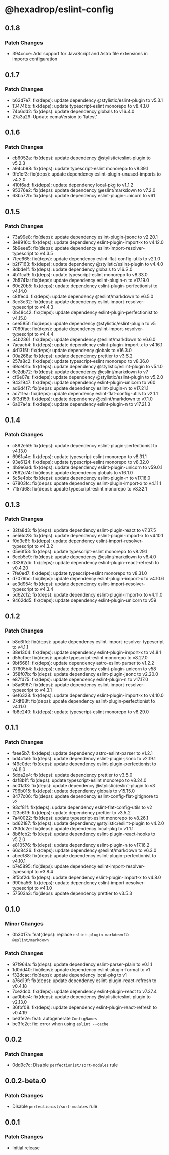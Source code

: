 # @hexadrop/eslint-config

## 0.1.8

### Patch Changes

- 394ccce: Add support for JavaScript and Astro file extensions in imports configuration

## 0.1.7

### Patch Changes

- b63d7e7: fix(deps): update dependency @stylistic/eslint-plugin to v5.3.1
- 134746b: fix(deps): update typescript-eslint monorepo to v8.43.0
- 74b6dd2: fix(deps): update dependency globals to v16.4.0
- 27a3a29: Update ecmaVersion to 'latest'

## 0.1.6

### Patch Changes

- cb6052a: fix(deps): update dependency @stylistic/eslint-plugin to v5.2.3
- a94cb98: fix(deps): update typescript-eslint monorepo to v8.39.1
- 9fc1cf3: fix(deps): update dependency eslint-plugin-unused-imports to v4.2.0
- 410f6ad: fix(deps): update dependency local-pkg to v1.1.2
- 95376e2: fix(deps): update dependency @eslint/markdown to v7.2.0
- 63ba72b: fix(deps): update dependency eslint-plugin-unicorn to v61

## 0.1.5

### Patch Changes

- 73a99e8: fix(deps): update dependency eslint-plugin-jsonc to v2.20.1
- 3e8916c: fix(deps): update dependency eslint-plugin-import-x to v4.12.0
- 5b9eee5: fix(deps): update dependency eslint-import-resolver-typescript to v4.3.5
- 7fee665: fix(deps): update dependency eslint-flat-config-utils to v2.1.0
- b2f7163: fix(deps): update dependency @stylistic/eslint-plugin to v4.4.0
- 8dbde1f: fix(deps): update dependency globals to v16.2.0
- 4b11ca9: fix(deps): update typescript-eslint monorepo to v8.33.0
- 2b5741a: fix(deps): update dependency eslint-plugin-n to v17.19.0
- 60c20b5: fix(deps): update dependency eslint-plugin-perfectionist to v4.14.0
- c8ffecd: fix(deps): update dependency @eslint/markdown to v6.5.0
- 3cc3e32: fix(deps): update dependency eslint-import-resolver-typescript to v4.4.3
- 0b48c42: fix(deps): update dependency eslint-plugin-perfectionist to v4.15.0
- cee585f: fix(deps): update dependency @stylistic/eslint-plugin to v5
- 7069fae: fix(deps): update dependency eslint-import-resolver-typescript to v4.4.4
- 54b2361: fix(deps): update dependency @eslint/markdown to v6.6.0
- 7aeacb4: fix(deps): update dependency eslint-plugin-import-x to v4.16.1
- 4d1315f: fix(deps): update dependency globals to v16.3.0
- 00a268a: fix(deps): update dependency prettier to v3.6.2
- 257a8c2: fix(deps): update typescript-eslint monorepo to v8.36.0
- 69ce01b: fix(deps): update dependency @stylistic/eslint-plugin to v5.1.0
- 6c2db72: fix(deps): update dependency @eslint/markdown to v7
- cf6e07e: fix(deps): update dependency @stylistic/eslint-plugin to v5.2.0
- 9431947: fix(deps): update dependency eslint-plugin-unicorn to v60
- ad6d4f7: fix(deps): update dependency eslint-plugin-n to v17.21.1
- ac711ea: fix(deps): update dependency eslint-flat-config-utils to v2.1.1
- 8f3d159: fix(deps): update dependency @eslint/markdown to v7.1.0
- 6a07a4a: fix(deps): update dependency eslint-plugin-n to v17.21.3

## 0.1.4

### Patch Changes

- c892e59: fix(deps): update dependency eslint-plugin-perfectionist to v4.13.0
- 6961a4e: fix(deps): update typescript-eslint monorepo to v8.31.1
- 93e6124: fix(deps): update typescript-eslint monorepo to v8.32.0
- 4b9e6ad: fix(deps): update dependency eslint-plugin-unicorn to v59.0.1
- 7662d74: fix(deps): update dependency globals to v16.1.0
- 5c5e4bb: fix(deps): update dependency eslint-plugin-n to v17.18.0
- 67803fc: fix(deps): update dependency eslint-plugin-import-x to v4.11.1
- 7157d68: fix(deps): update typescript-eslint monorepo to v8.32.1

## 0.1.3

### Patch Changes

- 32fa8d3: fix(deps): update dependency eslint-plugin-react to v7.37.5
- 5e56d28: fix(deps): update dependency eslint-plugin-import-x to v4.10.1
- f0d3e8f: fix(deps): update dependency eslint-import-resolver-typescript to v4.3.2
- 05e6f53: fix(deps): update typescript-eslint monorepo to v8.29.1
- 6ceb5e9: fix(deps): update dependency @eslint/markdown to v6.4.0
- 03362db: fix(deps): update dependency eslint-plugin-react-refresh to v0.4.20
- 7fe0ed7: fix(deps): update typescript-eslint monorepo to v8.31.0
- d7076bc: fix(deps): update dependency eslint-plugin-import-x to v4.10.6
- ac3d954: fix(deps): update dependency eslint-import-resolver-typescript to v4.3.4
- 5d62c12: fix(deps): update dependency eslint-plugin-import-x to v4.11.0
- 9462dd5: fix(deps): update dependency eslint-plugin-unicorn to v59

## 0.1.2

### Patch Changes

- b8c6ffd: fix(deps): update dependency eslint-import-resolver-typescript to v4.1.1
- 38e1304: fix(deps): update dependency eslint-plugin-import-x to v4.8.1
- d55cfbe: fix(deps): update typescript-eslint monorepo to v8.27.0
- 9bf6681: fix(deps): update dependency astro-eslint-parser to v1.2.2
- 37605b4: fix(deps): update dependency eslint-plugin-unicorn to v58
- 358f07b: fix(deps): update dependency eslint-plugin-jsonc to v2.20.0
- e87fd75: fix(deps): update dependency eslint-plugin-n to v17.17.0
- b8a6967: fix(deps): update dependency eslint-import-resolver-typescript to v4.3.1
- 6ef6328: fix(deps): update dependency eslint-plugin-import-x to v4.10.0
- 27df68f: fix(deps): update dependency eslint-plugin-perfectionist to v4.11.0
- fb8e240: fix(deps): update typescript-eslint monorepo to v8.29.0

## 0.1.1

### Patch Changes

- faee5b7: fix(deps): update dependency astro-eslint-parser to v1.2.1
- bd4c1a6: fix(deps): update dependency eslint-plugin-jsonc to v2.19.1
- f49c0de: fix(deps): update dependency eslint-plugin-perfectionist to v4.8.0
- 5dda2e4: fix(deps): update dependency prettier to v3.5.0
- daf8b1f: fix(deps): update typescript-eslint monorepo to v8.24.0
- 5c01a13: fix(deps): update dependency @stylistic/eslint-plugin to v3
- 796b015: fix(deps): update dependency globals to v15.15.0
- 8477c06: fix(deps): update dependency eslint-config-flat-gitignore to v2
- 93cf81f: fix(deps): update dependency eslint-flat-config-utils to v2
- f23c619: fix(deps): update dependency prettier to v3.5.2
- 7a40022: fix(deps): update typescript-eslint monorepo to v8.26.1
- bd62187: fix(deps): update dependency @stylistic/eslint-plugin to v4.2.0
- 783dc2e: fix(deps): update dependency local-pkg to v1.1.1
- 8b6fcb2: fix(deps): update dependency eslint-plugin-react-hooks to v5.2.0
- e810576: fix(deps): update dependency eslint-plugin-n to v17.16.2
- 66c8426: fix(deps): update dependency @eslint/markdown to v6.3.0
- abee188: fix(deps): update dependency eslint-plugin-perfectionist to v4.10.1
- b7e5895: fix(deps): update dependency eslint-import-resolver-typescript to v3.8.4
- 8f5bf2d: fix(deps): update dependency eslint-plugin-import-x to v4.8.0
- 990ba56: fix(deps): update dependency eslint-import-resolver-typescript to v4.1.0
- 57503a3: fix(deps): update dependency prettier to v3.5.3

## 0.1.0

### Minor Changes

- 0b3017a: feat(deps): replace `eslint-plugin-markdown` to `@eslint/markdown`

### Patch Changes

- 97f964a: fix(deps): update dependency eslint-parser-plain to v0.1.1
- 1d0dd40: fix(deps): update dependency eslint-plugin-format to v1
- f32dcac: fix(deps): update dependency local-pkg to v1
- a76d19f: fix(deps): update dependency eslint-plugin-react-refresh to v0.4.18
- 7ce2dc0: fix(deps): update dependency eslint-plugin-react to v7.37.4
- aa0bbc4: fix(deps): update dependency @stylistic/eslint-plugin to v2.13.0
- 36fbf08: fix(deps): update dependency eslint-plugin-react-refresh to v0.4.19
- be3fe2e: feat: autogenerate `ConfigNames`
- be3fe2e: fix: error when using `eslint --cache`

## 0.0.2

### Patch Changes

- 0dd9c7c: Disable `perfectionist/sort-modules` rule

## 0.0.2-beta.0

### Patch Changes

- Disable `perfectionist/sort-modules` rule

## 0.0.1

### Patch Changes

- Initial release

